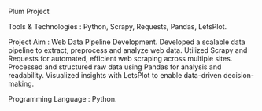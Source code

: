 Plum Project

Tools & Technologies : Python, Scrapy, Requests, Pandas, LetsPlot.

Project Aim : Web Data Pipeline Development.
Developed a scalable data pipeline to extract, preprocess and analyze web data. Utilized Scrapy and Requests for automated, efficient web scraping across multiple sites. Processed and structured raw data using Pandas for analysis and readability. Visualized insights with LetsPlot to enable data-driven decision-making.

Programming Language : Python.
